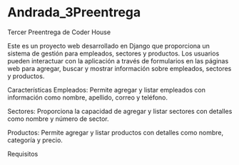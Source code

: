 # Andrada_3Preentrega
Tercer Preentrega de Coder House

Este es un proyecto web desarrollado en Django que proporciona un sistema de gestión para empleados, sectores y productos. Los usuarios pueden interactuar con la aplicación a través de formularios en las páginas web para agregar, buscar y mostrar información sobre empleados, sectores y productos.

Características
Empleados: Permite agregar y listar empleados con información como nombre, apellido, correo y teléfono.

Sectores: Proporciona la capacidad de agregar y listar sectores con detalles como nombre y número de sector.

Productos: Permite agregar y listar productos con detalles como nombre, categoría y precio.

Requisitos
